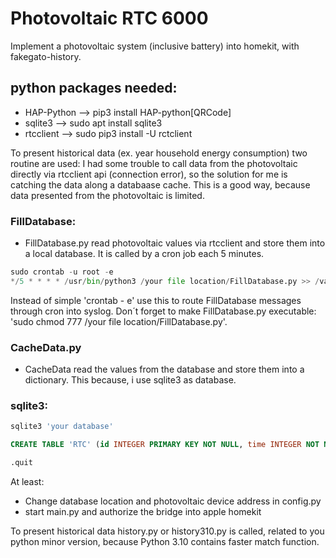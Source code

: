 # Photovoltaic RTC 6000

Implement a photovoltaic system (inclusive battery) into homekit, with fakegato-history.

## python packages needed:
- HAP-Python --> pip3 install HAP-python[QRCode]
- sqlite3 --> sudo apt install sqlite3
- rtcclient --> sudo pip3 install -U rctclient

To present historical data (ex. year household energy consumption) two routine are used:
I had some trouble to call data from the photovoltaic directly via rtcclient api (connection error), so the solution for me is catching the data along a databaase cache. This is a good way, because data presented from the photovoltaic is limited.

### FillDatabase: 

  * FillDatabase.py read photovoltaic values via rtcclient and store them into a local database.
It is called by a cron job each 5 minutes.

```python
sudo crontab -u root -e 
*/5 * * * * /usr/bin/python3 /your file location/FillDatabase.py >> /var/log/syslog 2>&1
  ````
Instead of simple 'crontab - e' use this to route FillDatabase messages through cron into syslog. Don´t forget to make FillDatabase.py executable: 'sudo chmod 777 /your file location/FillDatabase.py'.

### CacheData.py
  * CacheData read the values from the database and store them into a dictionary. This because, i use sqlite3 as database.

### sqlite3:

```sql
sqlite3 'your database'

CREATE TABLE 'RTC' (id INTEGER PRIMARY KEY NOT NULL, time INTEGER NOT NULL, PanelCurrentConsumption FLOAT DEFAULT 0 NOT NULL, PanelTotalConsumption FLOAT DEFAULT 0 NOT NULL, FeedCurrentConsumption FLOAT DEFAULT 0 NOT NULL, FeedTotalConsumption FLOAT DEFAULT 0 NOT NULL, GridCurrentConsumption FLOAT DEFAULT 0 NOT NULL, GridTotalConsumption FLOAT DEFAULT 0 NOT NULL, HouseholdCurrentConsumption FLOAT DEFAULT 0 NOT NULL, HouseholdTotalConsumption FLOAT DEFAULT 0 NOT NULL, BatteryCurrentConsumption FLOAT DEFAULT 0 NOT NULL, BatteryTotalConsumption FLOAT DEFAULT 0 NOT NULL, BatteryPercentage INTEGER DEFAULT 0 NOT NULL, BatteryState INTEGER DEFAULT 0 NOT NULL);

.quit
````



At least: 

  * Change database location and photovoltaic device address in config.py
  * start main.py and authorize the bridge into apple homekit

To present historical data history.py or history310.py is called, related to you python minor version, because Python 3.10 contains faster match function.

